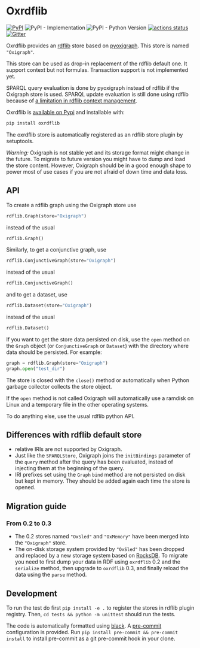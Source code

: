 Oxrdflib
========

[![PyPI](https://img.shields.io/pypi/v/oxrdflib)](https://pypi.org/project/oxrdflib/)
![PyPI - Implementation](https://img.shields.io/pypi/implementation/oxrdflib)
![PyPI - Python Version](https://img.shields.io/pypi/pyversions/oxrdflib)
[![actions status](https://github.com/oxigraph/oxrdflib/workflows/build/badge.svg)](https://github.com/oxigraph/oxrdflib/actions)
[![Gitter](https://badges.gitter.im/oxigraph/community.svg)](https://gitter.im/oxigraph/community?utm_source=badge&utm_medium=badge&utm_campaign=pr-badge)

Oxrdflib provides an [rdflib](https://rdflib.readthedocs.io/) store based on [pyoxigraph](https://oxigraph.org/pyoxigraph/).
This store is named `"Oxigraph"`.

This store can be used as drop-in replacement of the rdflib default one. It support context but not formulas.
Transaction support is not implemented yet.

SPARQL query evaluation is done by pyoxigraph instead of rdflib if the Oxigraph store is used.
SPARQL update evaluation is still done using rdflib because of [a limitation in rdflib context management](https://github.com/RDFLib/rdflib/issues/1396).

Oxrdflib is [available on Pypi](https://pypi.org/project/oxrdflib/) and installable with:
```bash
pip install oxrdflib
```

The oxrdflib store is automatically registered as an rdflib store plugin by setuptools.

*Warning:* Oxigraph is not stable yet and its storage format might change in the future.
To migrate to future version you might have to dump and load the store content.
However, Oxigraph should be in a good enough shape to power most of use cases if you are not afraid of down time and data loss.

## API

To create a rdflib graph using the Oxigraph store use
```python
rdflib.Graph(store="Oxigraph")
```
instead of the usual
```python
rdflib.Graph()
```

Similarly, to get a conjunctive graph, use
```python
rdflib.ConjunctiveGraph(store="Oxigraph")
```
instead of the usual
```python
rdflib.ConjunctiveGraph()
```
and to get a dataset, use

```python
rdflib.Dataset(store="Oxigraph")
```
instead of the usual
```python
rdflib.Dataset()
```

If you want to get the store data persisted on disk, use the `open` method on the `Graph` object (or `ConjunctiveGraph` or `Dataset`) with the directory where data should be persisted. For example:
```python
graph = rdflib.Graph(store="Oxigraph")
graph.open("test_dir")
```
The store is closed with the `close()` method or automatically when Python garbage collector collects the store object.

If the `open` method is not called Oxigraph will automatically use a ramdisk on Linux and a temporary file in the other operating systems.

To do anything else, use the usual rdflib python API.

## Differences with rdflib default store
- relative IRIs are not supported by Oxigraph.
- Just like the `SPARQLStore`, Oxigraph joins the `initBindings` parameter of the `query` method after the query has been evaluated, instead of injecting them at the beginning of the query.
- IRI prefixes set using the `Graph` `bind` method are not persisted on disk but kept in memory. They should be added again each time the store is opened.

## Migration guide

### From 0.2 to 0.3
* The 0.2 stores named `"OxSled"` and `"OxMemory"` have been merged into the `"Oxigraph"` store.
* The on-disk storage system provided by `"OxSled"` has been dropped and replaced by a new storage system based on [RocksDB](https://rocksdb.org/).
  To migrate you need to first dump your data in RDF using `oxrdflib` 0.2 and the `serialize` method, then upgrade to `oxrdflib` 0.3, and finally reload the data using the `parse` method.

## Development

To run the test do first `pip install -e .` to register the stores in rdflib plugin registry.
Then, `cd tests && python -m unittest` should run the tests.

The code is automatically formatted using [black](https://github.com/psf/black). A [pre-commit](https://pre-commit.com/) configuration is provided.
Run `pip install pre-commit && pre-commit install` to install pre-commit as a git pre-commit hook in your clone.
